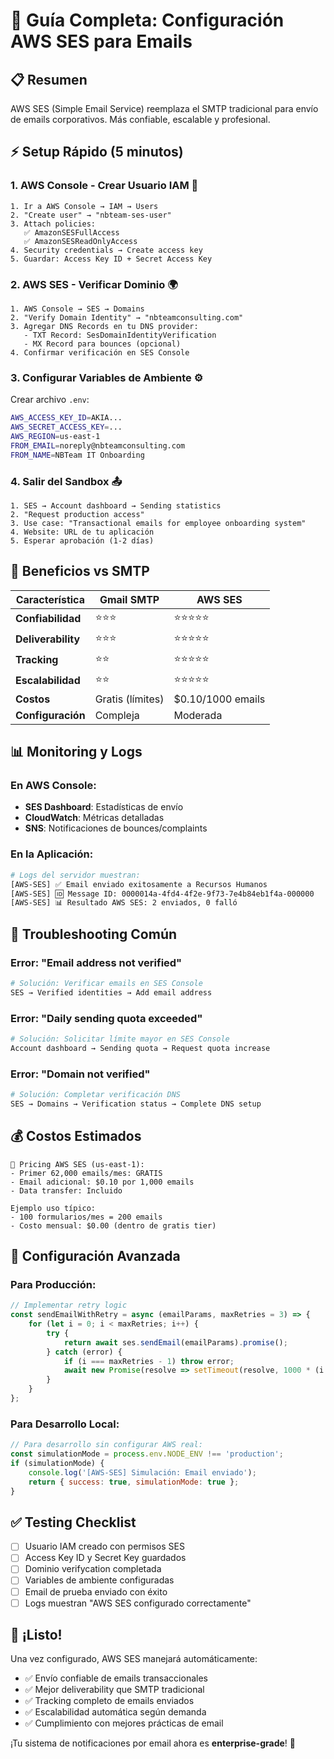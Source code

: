 # 🚀 Guía Completa: Configuración AWS SES para Emails

## 📋 **Resumen**
AWS SES (Simple Email Service) reemplaza el SMTP tradicional para envío de emails corporativos. Más confiable, escalable y profesional.

## ⚡ **Setup Rápido (5 minutos)**

### **1. AWS Console - Crear Usuario IAM** 🔐
```
1. Ir a AWS Console → IAM → Users
2. "Create user" → "nbteam-ses-user"
3. Attach policies:
   ✅ AmazonSESFullAccess
   ✅ AmazonSESReadOnlyAccess
4. Security credentials → Create access key
5. Guardar: Access Key ID + Secret Access Key
```

### **2. AWS SES - Verificar Dominio** 🌍
```
1. AWS Console → SES → Domains
2. "Verify Domain Identity" → "nbteamconsulting.com"
3. Agregar DNS Records en tu DNS provider:
   - TXT Record: SesDomainIdentityVerification
   - MX Record para bounces (opcional)
4. Confirmar verificación en SES Console
```

### **3. Configurar Variables de Ambiente** ⚙️
Crear archivo `.env`:
```bash
AWS_ACCESS_KEY_ID=AKIA...
AWS_SECRET_ACCESS_KEY=...
AWS_REGION=us-east-1
FROM_EMAIL=noreply@nbteamconsulting.com
FROM_NAME=NBTeam IT Onboarding
```

### **4. Salir del Sandbox** 📤
```
1. SES → Account dashboard → Sending statistics
2. "Request production access"
3. Use case: "Transactional emails for employee onboarding system"
4. Website: URL de tu aplicación
5. Esperar aprobación (1-2 días)
```

## 🎯 **Beneficios vs SMTP**

| Característica | Gmail SMTP | AWS SES |
|---------------|------------|---------|
| **Confiabilidad** | ⭐⭐⭐ | ⭐⭐⭐⭐⭐ |
| **Deliverability** | ⭐⭐⭐ | ⭐⭐⭐⭐⭐ |
| **Tracking** | ⭐⭐ | ⭐⭐⭐⭐⭐ |
| **Escalabilidad** | ⭐⭐ | ⭐⭐⭐⭐⭐ |
| **Costos** | Gratis (límites) | $0.10/1000 emails |
| **Configuración** | Compleja | Moderada |

## 📊 **Monitoring y Logs**

### **En AWS Console:**
- **SES Dashboard**: Estadísticas de envío
- **CloudWatch**: Métricas detalladas
- **SNS**: Notificaciones de bounces/complaints

### **En la Aplicación:**
```bash
# Logs del servidor muestran:
[AWS-SES] ✅ Email enviado exitosamente a Recursos Humanos
[AWS-SES] 🆔 Message ID: 0000014a-4fd4-4f2e-9f73-7e4b84eb1f4a-000000
[AWS-SES] 📊 Resultado AWS SES: 2 enviados, 0 falló
```

## 🚨 **Troubleshooting Común**

### **Error: "Email address not verified"**
```bash
# Solución: Verificar emails en SES Console
SES → Verified identities → Add email address
```

### **Error: "Daily sending quota exceeded"**
```bash
# Solución: Solicitar límite mayor en SES Console
Account dashboard → Sending quota → Request quota increase
```

### **Error: "Domain not verified"**
```bash
# Solución: Completar verificación DNS
SES → Domains → Verification status → Complete DNS setup
```

## 💰 **Costos Estimados**

```
📧 Pricing AWS SES (us-east-1):
- Primer 62,000 emails/mes: GRATIS
- Email adicional: $0.10 por 1,000 emails
- Data transfer: Incluido

Ejemplo uso típico:
- 100 formularios/mes = 200 emails
- Costo mensual: $0.00 (dentro de gratis tier)
```

## 🔧 **Configuración Avanzada**

### **Para Producción:**
```javascript
// Implementar retry logic
const sendEmailWithRetry = async (emailParams, maxRetries = 3) => {
    for (let i = 0; i < maxRetries; i++) {
        try {
            return await ses.sendEmail(emailParams).promise();
        } catch (error) {
            if (i === maxRetries - 1) throw error;
            await new Promise(resolve => setTimeout(resolve, 1000 * (i + 1)));
        }
    }
};
```

### **Para Desarrollo Local:**
```javascript
// Para desarrollo sin configurar AWS real:
const simulationMode = process.env.NODE_ENV !== 'production';
if (simulationMode) {
    console.log('[AWS-SES] Simulación: Email enviado');
    return { success: true, simulationMode: true };
}
```

## ✅ **Testing Checklist**

- [ ] Usuario IAM creado con permisos SES
- [ ] Access Key ID y Secret Key guardados
- [ ] Dominio verifycation completada
- [ ] Variables de ambiente configuradas
- [ ] Email de prueba enviado con éxito
- [ ] Logs muestran "AWS SES configurado correctamente"

## 🎉 **¡Listo!**

Una vez configurado, AWS SES manejará automáticamente:
- ✅ Envío confiable de emails transaccionales
- ✅ Mejor deliverability que SMTP tradicional  
- ✅ Tracking completo de emails enviados
- ✅ Escalabilidad automática según demanda
- ✅ Cumplimiento con mejores prácticas de email

¡Tu sistema de notificaciones por email ahora es **enterprise-grade**! 🚀
